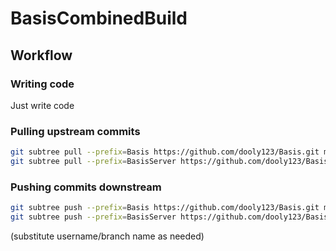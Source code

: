 # BasisCombinedBuild
## Workflow
### Writing code
Just write code

### Pulling upstream commits
```bash
git subtree pull --prefix=Basis https://github.com/dooly123/Basis.git main --squash
git subtree pull --prefix=BasisServer https://github.com/dooly123/BasisServer.git main --squash
```

### Pushing commits downstream
```bash
git subtree push --prefix=Basis https://github.com/dooly123/Basis.git main
git subtree push --prefix=BasisServer https://github.com/dooly123/BasisServer.git main
```
(substitute username/branch name as needed)
